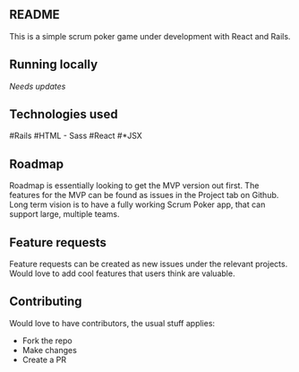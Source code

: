 ## README
This is a simple scrum poker game under development with React and Rails.

## Running locally
*Needs updates*

## Technologies used
#Rails
#HTML - Sass
#React
#*JSX

## Roadmap
Roadmap is essentially looking to get the MVP version out first.
The features for the MVP can be found as issues in the Project tab on Github.
Long term vision is to have a fully working Scrum Poker app, that can support large, multiple teams.

## Feature requests
Feature requests can be created as new issues under the relevant projects.
Would love to add cool features that users think are valuable.

## Contributing
Would love to have contributors, the usual stuff applies:
* Fork the repo
* Make changes
* Create a PR

